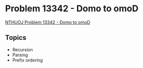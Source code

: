 # Problem 13342 - Domo to omoD
[NTHUOJ Problem 13342 - Domo to omoD](https://acm.cs.nthu.edu.tw/problem/13342/)

## Topics
- Recursion
- Parsing
- Prefix ordering